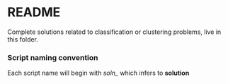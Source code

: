 # README

Complete solutions related to classification or clustering problems, live in this folder.

### Script naming convention

Each script name will begin with *soln_* which infers to **solution** 